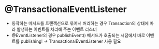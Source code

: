 # @TransactionalEventListener

- 동작하는 메서드를 트랜잭션으로 묶어서 처리하는 경우 Transaction의 상태에 따라 발생하는 이벤트를 처리해 주는 이벤트 리스너
- @EventListener의 경우 publishEvent() 메서드가 호출되는 시점에서 바로 이벤트를 publishing! -> TransactionalEventListener 사용 필요


